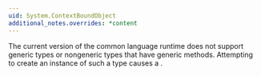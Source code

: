 ```yaml
---
uid: System.ContextBoundObject
additional_notes.overrides: *content
---
```


<p>The current version of the common language runtime does not support generic <xref href="System.ContextBoundObject"></xref> types or nongeneric <xref href="System.ContextBoundObject"></xref> types that have generic methods. Attempting to create an instance of such a type causes a <xref href="System.TypeLoadException"></xref>.</p>


